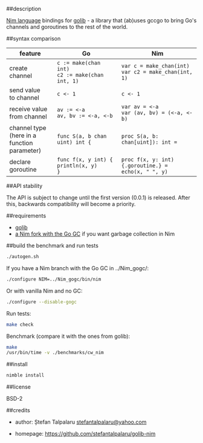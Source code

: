 ##description

[Nim language][1] bindings for [golib][2] - a library that (ab)uses gccgo to bring Go's channels and goroutines to the rest of the world.

##syntax comparison

| feature | Go | Nim |
|---------|----|-----|
| create channel | ``` c := make(chan int) ``` <br> ``` c2 := make(chan int, 1) ``` | ``` var c = make_chan(int) ``` <br> ``` var c2 = make_chan(int, 1) ``` |
| send value <br> to channel | ``` c <- 1 ``` | ``` c <- 1 ``` |
| receive value <br> from channel | ``` av := <-a ``` <br> ``` av, bv := <-a, <-b ``` | ``` var av = <-a ``` <br> ``` var (av, bv) = (<-a, <-b) ``` |
| channel type <br> (here in a function <br> parameter) | ``` func S(a, b chan uint) int { ``` | ``` proc S(a, b: chan[uint]): int = ``` |
| declare goroutine | ``` func f(x, y int) { ``` <br> ``` println(x, y) ``` <br> ``` } ``` | ``` proc f(x, y: int) {.goroutine.} = ``` <br> ``` echo(x, " ", y) ``` |
 

##API stability

The API is subject to change until the first version (0.0.1) is released. After this, backwards compatibility will become a priority.

##requirements

- [golib][2]
- [a Nim fork with the Go GC][3] if you want garbage collection in Nim

##build the benchmark and run tests

```sh
./autogen.sh
```
If you have a Nim branch with the Go GC in ../Nim\_gogc/:
```sh
./configure NIM=../Nim_gogc/bin/nim
```
Or with vanilla Nim and no GC:
```sh
./configure --disable-gogc
```
Run tests:
```sh
make check
```
Benchmark (compare it with the ones from golib):
```sh
make
/usr/bin/time -v ./benchmarks/cw_nim
```

##install

```sh
nimble install
```

##license

BSD-2

##credits

- author: Ștefan Talpalaru <stefantalpalaru@yahoo.com>

- homepage: https://github.com/stefantalpalaru/golib-nim


[1]: http://nim-lang.org/
[2]: https://github.com/stefantalpalaru/golib
[3]: https://github.com/stefantalpalaru/Nim

